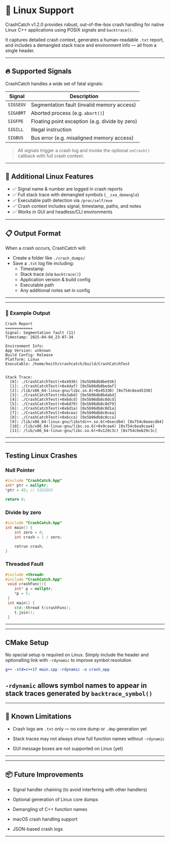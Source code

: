 # 🐧 Linux Support

CrashCatch v1.2.0 provides robust, out-of-the-box crash handling for native Linux C++ applications using POSIX signals and `backtrace()`.

It captures detailed crash context, generates a human-readable `.txt` report, and includes a demangled stack trace and environment info — all from a single header.

---

## 🔥 Supported Signals

CrashCatch handles a wide set of fatal signals:

| Signal     | Description                              |
|------------|------------------------------------------|
| `SIGSEGV`  | Segmentation fault (invalid memory access) |
| `SIGABRT`  | Aborted process (e.g. `abort()`)           |
| `SIGFPE`   | Floating point exception (e.g. divide by zero) |
| `SIGILL`   | Illegal instruction                        |
| `SIGBUS`   | Bus error (e.g. misaligned memory access)  |

> All signals trigger a crash log and invoke the optional `onCrash()` callback with full crash context.

---

## 🧠 Additional Linux Features

- ✅ Signal name & number are logged in crash reports  
- ✅ Full stack trace with demangled symbols (`__cxa_demangle`)  
- ✅ Executable path detection via `/proc/self/exe`  
- ✅ Crash context includes signal, timestamp, paths, and notes  
- ✅ Works in GUI and headless/CLI environments

---


## 📋 Output Format

When a crash occurs, CrashCatch will:

- Create a folder like `./crash_dumps/`
- Save a `.txt` log file including:
  - Timestamp
  - Stack trace (via `backtrace()`)
  - Application version & build config
  - Executable path
  - Any additional notes set in config

---
---
### 🧾 Example Output

```text
Crash Report
============
Signal: Segmentation fault (11)
Timestamp: 2025-04-04_23-07-34

Environment Info:
App Version: unknown
Build Config: Release
Platform: Linux
Executable: /home/keith/crashcatch/build/CrashCatchTest


Stack Trace:
  [0]: ./CrashCatchTest(+0x4936) [0x5b96db8be936]
  [1]: ./CrashCatchTest(+0x4daf) [0x5b96db8bedaf]
  [2]: /lib/x86_64-linux-gnu/libc.so.6(+0x45330) [0x754c6ea45330]
  [3]: ./CrashCatchTest(+0x3abd) [0x5b96db8bdabd]
  [4]: ./CrashCatchTest(+0x6dcd) [0x5b96db8c0dcd]
  [5]: ./CrashCatchTest(+0x6d79) [0x5b96db8c0d79]
  [6]: ./CrashCatchTest(+0x6d1a) [0x5b96db8c0d1a]
  [7]: ./CrashCatchTest(+0x6cea) [0x5b96db8c0cea]
  [8]: ./CrashCatchTest(+0x6cca) [0x5b96db8c0cca]
  [9]: /lib/x86_64-linux-gnu/libstdc++.so.6(+0xecdb4) [0x754c6eeecdb4]
  [10]: /lib/x86_64-linux-gnu/libc.so.6(+0x9caa4) [0x754c6ea9caa4]
  [11]: /lib/x86_64-linux-gnu/libc.so.6(+0x129c3c) [0x754c6eb29c3c]
```
---
---
## Testing Linux Crashes
### Null Pointer

```cpp
#include "CrashCatch.hpp"
int* ptr = nullptr;
*ptr = 42; // SIGSEGV

return 0;
```
### Divide by zero
```cpp
#include "CrashCatch.hpp"
int main() {
    int zero = 0;
    int crash = 1 / zero;

    retrun crash;
}
```
### Threaded Fault
```cpp
#include <thread>
#include "CrashCatch.hpp"
 void crashFunc(){
    int* p = nullptr;
    *p = 5;
 }
 int main() {
    std::thread t(crashFunc);
    t.join();
 }
 ```
 ---

 ---
 ## CMake Setup
 No special setup is required on Linux. Simply include the header and optionalling link with `-rdynamic` to improve symbol resolution
 ```cmake
 g++ -std=c++17 main.cpp -rdynamic -o crash_app
 ```
 `-rdynamic` allows symbol names to appear in stack traces generated by `backtrace_symbol()`
 ---
 ---
 ## 🚧 Known Limitations
* Crash logs are `.txt` only — no core dump or `.dmp` generation yet

* Stack traces may not always show full function names without `-rdynamic`

* GUI message boxes are not supported on Linux (yet)
---

---
## 📦 Future Improvements
* Signal handler chaining (to avoid interfering with other handlers)

* Optional generation of Linux core dumps

* Demangling of C++ function names

* macOS crash handling support

* JSON-based crash logs

---